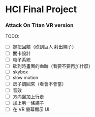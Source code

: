 # HCI Final Project
### Attack On Titan VR version

TODO:

- [ ] 握把回饋（砍到巨人 射出繩子）
- [ ] 關卡設計
- [ ] 粒子系統
- [ ] 砍到時畫面的血跡（看要不要再加什麼）
- [ ] skybox
- [ ] slow motion
- [ ] 房子調回來（看會不會當）
- [ ] 音效
- [ ] 方向盤加上行走
- [ ] 加上另一條繩子
- [ ] 在 VR 螢幕顯示 UI
